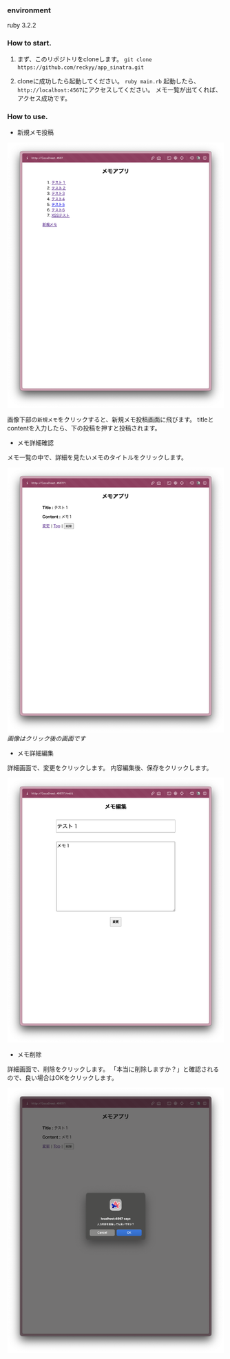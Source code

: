 ### environment
ruby 3.2.2

### How to start.
1. まず、このリポジトリをcloneします。
`git clone https://github.com/reckyy/app_sinatra.git`

2. cloneに成功したら起動してください。
`ruby main.rb`
起動したら、`http://localhost:4567`にアクセスしてください。
メモ一覧が出てくれば、アクセス成功です。

### How to use.
- 新規メモ投稿

![](/images/index.png)

画像下部の`新規メモ`をクリックすると、新規メモ投稿画面に飛びます。
titleとcontentを入力したら、下の投稿を押すと投稿されます。

- メモ詳細確認

メモ一覧の中で、詳細を見たいメモのタイトルをクリックします。

![](/images/show.png)
*画像はクリック後の画面です*

- メモ詳細編集

詳細画面で、変更をクリックします。
内容編集後、保存をクリックします。

![](/images/edit.png)

- メモ削除

詳細画面で、削除をクリックします。
「本当に削除しますか？」と確認されるので、良い場合はOKをクリックします。

![](/images/delete.png)
